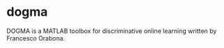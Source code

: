 dogma
=====

DOGMA is a MATLAB toolbox for discriminative online learning written by Francesco Orabona.
